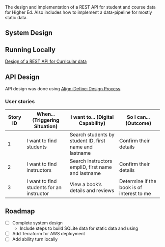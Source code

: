 The design and implementation of a REST API for student and course data for Higher Ed. Also includes how to implement a data-pipeline for 
mostly static data.

## System Design

## Running Locally
[Design of a REST API for Curricular data](https://github.com/baranasoftware/system-design/blob/main/edu-api.md) 
            
## API Design
API design was done using [Align-Define-Design Process](https://blog.stoplight.io/aligning-on-your-api-design-using-jobs-to-be-done).

### User stories
| Story ID | When... (Triggering Situation)            | I want to...    (Digital Capability)                   | So I can...    (Outcome)                   |
|----------|-------------------------------------------|--------------------------------------------------------|--------------------------------------------|
| 1        | I want to find students                   | Search students by student ID, first name and lastname | Confirm their details                      |
| 2        | I want to find instructors                | Search instructors emplID, first name and lastname     | Confirm their details                      |
| 3        | I want to find students for an instructor | View a book’s details and reviews                      | Determine if the book is of interest to me |


## Roadmap
- [ ] Complete system design
  - Include steps to build SQLite data for static data and using 
- [ ] Add Terraform for AWS deployment
- [ ] Add ability turn locally 

